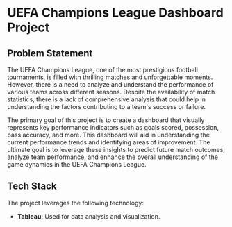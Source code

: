 # UEFA Champions League Dashboard Project

## Problem Statement

The UEFA Champions League, one of the most prestigious football tournaments, is filled with thrilling matches and unforgettable moments. However, there is a need to analyze and understand the performance of various teams across different seasons. Despite the availability of match statistics, there is a lack of comprehensive analysis that could help in understanding the factors contributing to a team's success or failure.

The primary goal of this project is to create a dashboard that visually represents key performance indicators such as goals scored, possession, pass accuracy, and more. This dashboard will aid in understanding the current performance trends and identifying areas of improvement. The ultimate goal is to leverage these insights to predict future match outcomes, analyze team performance, and enhance the overall understanding of the game dynamics in the UEFA Champions League.

## Tech Stack

The project leverages the following technology:

- **Tableau**: Used for data analysis and visualization.
